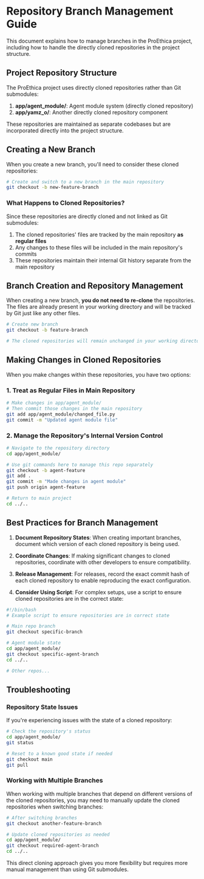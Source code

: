 # Repository Branch Management Guide

This document explains how to manage branches in the ProEthica project, including how to handle the directly cloned repositories in the project structure.

## Project Repository Structure

The ProEthica project uses directly cloned repositories rather than Git submodules:

1. **app/agent_module/**: Agent module system (directly cloned repository)
2. **app/yamz_o/**: Another directly cloned repository component

These repositories are maintained as separate codebases but are incorporated directly into the project structure.

## Creating a New Branch

When you create a new branch, you'll need to consider these cloned repositories:

```bash
# Create and switch to a new branch in the main repository
git checkout -b new-feature-branch
```

### What Happens to Cloned Repositories?

Since these repositories are directly cloned and not linked as Git submodules:

1. The cloned repositories' files are tracked by the main repository **as regular files**
2. Any changes to these files will be included in the main repository's commits
3. These repositories maintain their internal Git history separate from the main repository

## Branch Creation and Repository Management

When creating a new branch, **you do not need to re-clone** the repositories. The files are already present in your working directory and will be tracked by Git just like any other files.

```bash
# Create new branch
git checkout -b feature-branch

# The cloned repositories will remain unchanged in your working directory
```

## Making Changes in Cloned Repositories

When you make changes within these repositories, you have two options:

### 1. Treat as Regular Files in Main Repository

```bash
# Make changes in app/agent_module/
# Then commit those changes in the main repository
git add app/agent_module/changed_file.py
git commit -m "Updated agent module file"
```

### 2. Manage the Repository's Internal Version Control

```bash
# Navigate to the repository directory
cd app/agent_module/

# Use git commands here to manage this repo separately
git checkout -b agent-feature
git add .
git commit -m "Made changes in agent module"
git push origin agent-feature

# Return to main project
cd ../..
```

## Best Practices for Branch Management

1. **Document Repository States**: When creating important branches, document which version of each cloned repository is being used.

2. **Coordinate Changes**: If making significant changes to cloned repositories, coordinate with other developers to ensure compatibility.

3. **Release Management**: For releases, record the exact commit hash of each cloned repository to enable reproducing the exact configuration.

4. **Consider Using Script**: For complex setups, use a script to ensure cloned repositories are in the correct state:

```bash
#!/bin/bash
# Example script to ensure repositories are in correct state

# Main repo branch
git checkout specific-branch

# Agent module state
cd app/agent_module/
git checkout specific-agent-branch
cd ../..

# Other repos...
```

## Troubleshooting

### Repository State Issues

If you're experiencing issues with the state of a cloned repository:

```bash
# Check the repository's status
cd app/agent_module/
git status

# Reset to a known good state if needed
git checkout main
git pull
```

### Working with Multiple Branches

When working with multiple branches that depend on different versions of the cloned repositories, you may need to manually update the cloned repositories when switching branches:

```bash
# After switching branches
git checkout another-feature-branch

# Update cloned repositories as needed
cd app/agent_module/
git checkout required-agent-branch
cd ../..
```

This direct cloning approach gives you more flexibility but requires more manual management than using Git submodules.

